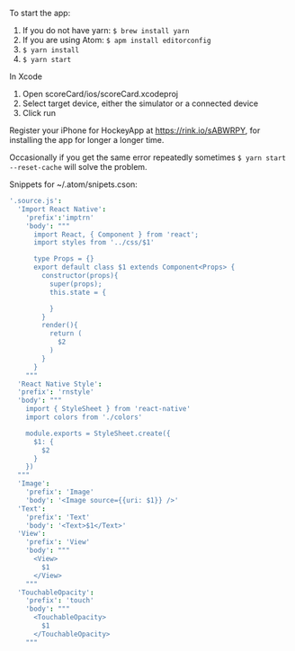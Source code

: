 To start the app:
1. If you do not have yarn: ```$ brew install yarn```
1. If you are using Atom: ```$ apm install editorconfig```
1. ```$ yarn install```
1. ```$ yarn start```

In Xcode
1. Open scoreCard/ios/scoreCard.xcodeproj
1. Select target device, either the simulator or a connected device
1. Click run

Register your iPhone for HockeyApp at https://rink.io/sABWRPY, for installing the app for longer a longer time.

Occasionally if you get the same error repeatedly sometimes ```$ yarn start --reset-cache``` will solve the problem.

Snippets for ~/.atom/snipets.cson:

```cson
'.source.js':
  'Import React Native':
    'prefix':'imptrn'
    'body': """
      import React, { Component } from 'react';
      import styles from '../css/$1'

      type Props = {}
      export default class $1 extends Component<Props> {
        constructor(props){
          super(props);
          this.state = {

          }
        }
        render(){
          return (
            $2
          )
        }
      }
    """
  'React Native Style':
  'prefix': 'rnstyle'
  'body': """
    import { StyleSheet } from 'react-native'
    import colors from './colors'

    module.exports = StyleSheet.create({
      $1: {
        $2
      }
    })
  """
  'Image':
    'prefix': 'Image'
    'body': '<Image source={{uri: $1}} />'
  'Text':
    'prefix': 'Text'
    'body': '<Text>$1</Text>'
  'View':
    'prefix': 'View'
    'body': """
      <View>
        $1
      </View>
    """
  'TouchableOpacity':
    'prefix': 'touch'
    'body': """
      <TouchableOpacity>
        $1
      </TouchableOpacity>
    """
```
